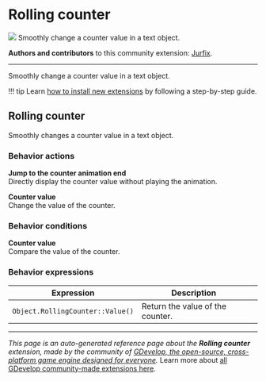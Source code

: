 # Rolling counter

<img src="https://asset-resources.gdevelop.io/public-resources/Icons/e509cccd7fb426978c4a79b639670f624f773a886848d288a12be5c28dd7d380_sort-numeric-variant.svg" class="extension-icon"></img>
Smoothly change a counter value in a text object.

**Authors and contributors** to this community extension: [Jurfix](https://gd.games/Jurfix).

---

Smoothly change a counter value in a text object.

!!! tip
    Learn [how to install new extensions](/gdevelop5/extensions/search) by following a step-by-step guide.



## Rolling counter 

Smoothly changes a counter value in a text object. 

### Behavior actions

**Jump to the counter animation end**  
Directly display the counter value without playing the animation.

**Counter value**  
Change the value of the counter.

### Behavior conditions

**Counter value**  
Compare the value of the counter.

### Behavior expressions

| Expression | Description |  |
|-----|-----|-----|
| `Object.RollingCounter::Value()` | Return the value of the counter. ||

---

*This page is an auto-generated reference page about the **Rolling counter** extension, made by the community of [GDevelop, the open-source, cross-platform game engine designed for everyone](https://gdevelop.io/).* Learn more about [all GDevelop community-made extensions here](/gdevelop5/extensions).